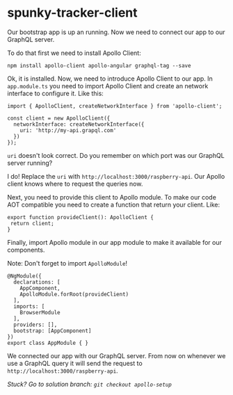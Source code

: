 # spunky-tracker-client

Our bootstrap app is up an running. Now we need to connect our app to our GraphQL server. 

To do that first we need to install Apollo Client:

`npm install apollo-client apollo-angular graphql-tag --save`

Ok, it is installed. Now, we need to introduce Apollo Client to our app. In `app.module.ts` you need to import Apollo Client
and create an network interface to configure it. Like this:

```
import { ApolloClient, createNetworkInterface } from 'apollo-client';

const client = new ApolloClient({
  networkInterface: createNetworkInterface({
    uri: 'http://my-api.grapql.com'
  })
});
```
`uri` doesn't look correct. Do you remember on which port was our GraphQL server running?

I do! Replace the `uri` with `http://localhost:3000/raspberry-api`. Our Apollo client knows where to request the queries now.

Next, you need to provide this client to Apollo module. To make our code AOT compatible you need to create a
function that return your client. Like:
 
 ```
export function provideClient(): ApolloClient {
  return client;
}
```

Finally, import Apollo module in our app module to make it available for our components.

Note: Don't forget to import `ApolloModule`! 

```
@NgModule({
  declarations: [
    AppComponent,
    ApolloModule.forRoot(provideClient)
  ],
  imports: [
    BrowserModule
  ],
  providers: [],
  bootstrap: [AppComponent]
})
export class AppModule { }
```

We connected our app with our GraphQL server. From now on whenever we use a GraphQL query it will send the request 
to `http://localhost:3000/raspberry-api`.

_Stuck? Go to solution branch: `git checkout apollo-setup`_


